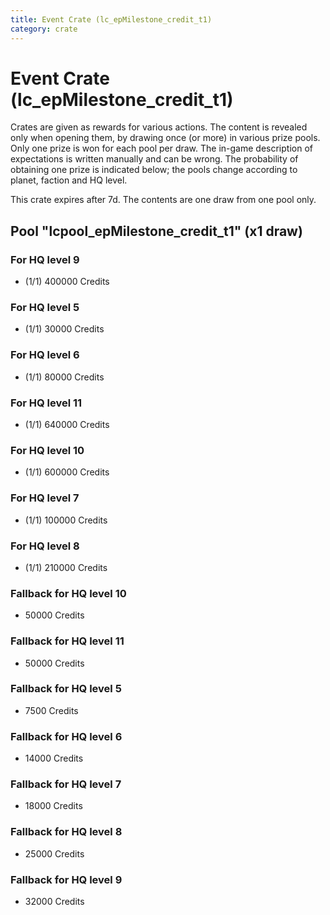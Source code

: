 ```yaml
---
title: Event Crate (lc_epMilestone_credit_t1)
category: crate
---
```


# Event Crate (lc_epMilestone_credit_t1)

Crates are given as rewards for various actions. The content is revealed only when opening them, by drawing once (or more) in various prize pools. Only one prize is won for each pool per draw. The in-game description of expectations is written manually and can be wrong. The probability of obtaining one prize is indicated below; the pools change according to planet, faction and HQ level.

This crate expires after 7d. The contents are one draw from one pool only.

## Pool "lcpool_epMilestone_credit_t1" (x1 draw)

### For HQ level 9

  * (1/1) 400000 Credits

### For HQ level 5

  * (1/1) 30000 Credits

### For HQ level 6

  * (1/1) 80000 Credits

### For HQ level 11

  * (1/1) 640000 Credits

### For HQ level 10

  * (1/1) 600000 Credits

### For HQ level 7

  * (1/1) 100000 Credits

### For HQ level 8

  * (1/1) 210000 Credits

### Fallback for HQ level 10

  * 50000 Credits

### Fallback for HQ level 11

  * 50000 Credits

### Fallback for HQ level 5

  * 7500 Credits

### Fallback for HQ level 6

  * 14000 Credits

### Fallback for HQ level 7

  * 18000 Credits

### Fallback for HQ level 8

  * 25000 Credits

### Fallback for HQ level 9

  * 32000 Credits